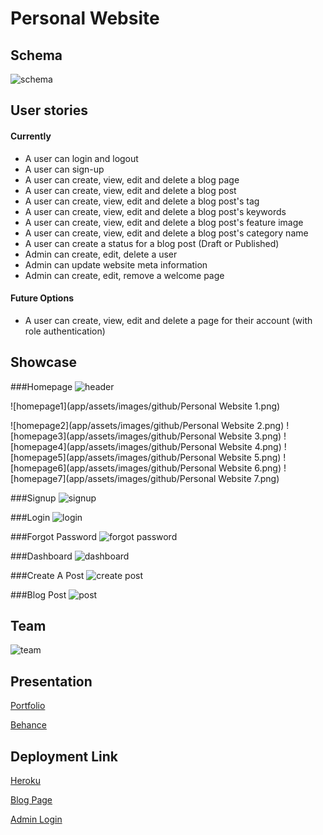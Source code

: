 # Personal Website

## Schema
![schema](db/schema.jpg)

## User stories
#### Currently
- A user can login and logout
- A user can sign-up
- A user can create, view, edit and delete a blog page
- A user can create, view, edit and delete a blog post
- A user can create, view, edit and delete a blog post's tag
- A user can create, view, edit and delete a blog post's keywords
- A user can create, view, edit and delete a blog post's feature image
- A user can create, view, edit and delete a blog post's category name
- A user can create a status for a blog post (Draft or Published)
- Admin can create, edit, delete a user
- Admin can update website meta information
- Admin can create, edit, remove a welcome page

#### Future Options
- A user can create, view, edit and delete a page for their account (with role authentication)

## Showcase

###Homepage
![header](app/assets/images/github/header.png)

![homepage1](app/assets/images/github/Personal Website 1.png)

![homepage2](app/assets/images/github/Personal Website 2.png)
![homepage3](app/assets/images/github/Personal Website 3.png)
![homepage4](app/assets/images/github/Personal Website 4.png)
![homepage5](app/assets/images/github/Personal Website 5.png)
![homepage6](app/assets/images/github/Personal Website 6.png)
![homepage7](app/assets/images/github/Personal Website 7.png)


###Signup
![signup](app/assets/images/github/signup.png)

###Login
![login](app/assets/images/github/login.png)

###Forgot Password
![forgot password](app/assets/images/github/forgot_password.png)

###Dashboard
![dashboard](app/assets/images/github/dashboard.png)

###Create A Post
![create post](app/assets/images/github/create_post.png)

###Blog Post
![post](app/assets/images/github/blog_post.png)

## Team
![team](app/assets/images/github/sepandassadi.png)

## Presentation
[Portfolio](https://sepandassadi.carbonmade.com/)

[Behance](https://www.behance.net/gallery/37433833/Personal-Website)

## Deployment Link
[Heroku](http://sepandassadi.com/)

[Blog Page](http://www.sepandassadi.com/blog)

[Admin Login](http://www.sepandassadi.com/blog/admin/login)

